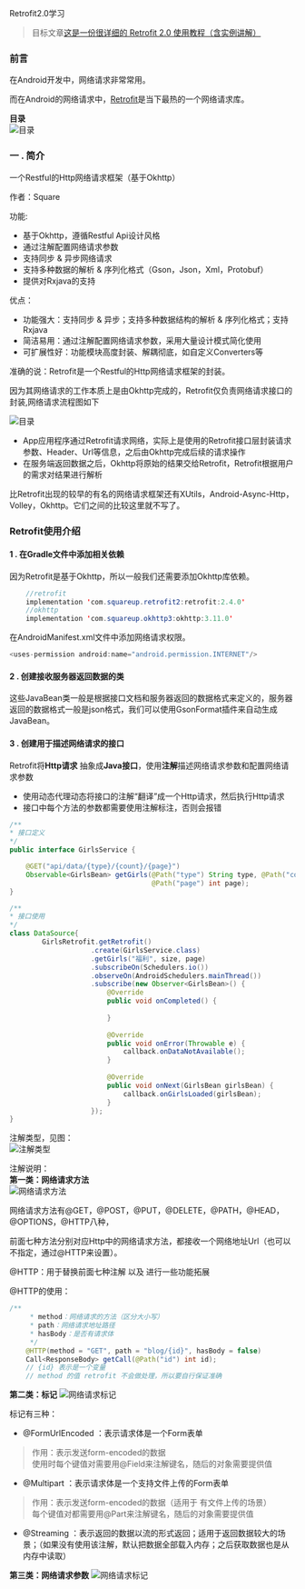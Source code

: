Retrofit2.0学习
>目标文章[这是一份很详细的 Retrofit 2.0 使用教程（含实例讲解）](https://blog.csdn.net/carson_ho/article/details/73732076)
### 前言
在Android开发中，网络请求非常常用。<br>

而在Android的网络请求中，[Retrofit](https://github.com/square/retrofit)是当下最热的一个网络请求库。

**目录**<br>
![目录](https://github.com/liuhuan2015/LearnRetrofit/blob/master/images/mulu.png)<br>

### 一 . 简介
一个Restful的Http网络请求框架（基于Okhttp）<br>

作者：Square<br>

功能:<br>
 * 基于Okhttp，遵循Restful Api设计风格
 * 通过注解配置网络请求参数
 * 支持同步 & 异步网络请求
 * 支持多种数据的解析 & 序列化格式（Gson，Json，Xml，Protobuf）
 * 提供对Rxjava的支持

优点：
 * 功能强大：支持同步 & 异步；支持多种数据结构的解析 & 序列化格式；支持Rxjava
 * 简洁易用：通过注解配置网络请求参数，采用大量设计模式简化使用
 * 可扩展性好：功能模块高度封装、解耦彻底，如自定义Converters等
 
准确的说：Retrofit是一个Restful的Http网络请求框架的封装。<br>
 
因为其网络请求的工作本质上是由Okhttp完成的，Retrofit仅负责网络请求接口的封装,网络请求流程图如下<br>

![目录](https://github.com/liuhuan2015/LearnRetrofit/blob/master/images/request-flow.png)<br>

* App应用程序通过Retrofit请求网络，实际上是使用的Retrofit接口层封装请求参数、Header、Url等信息，之后由Okhttp完成后续的请求操作
* 在服务端返回数据之后，Okhttp将原始的结果交给Retrofit，Retrofit根据用户的需求对结果进行解析

比Retrofit出现的较早的有名的网络请求框架还有XUtils，Android-Async-Http，Volley，Okhttp。它们之间的比较这里就不写了。<br>

### Retrofit使用介绍
#### 1 . 在Gradle文件中添加相关依赖
因为Retrofit是基于Okhttp，所以一般我们还需要添加Okhttp库依赖。
```java
    //retrofit
    implementation 'com.squareup.retrofit2:retrofit:2.4.0'
    //okhttp
    implementation 'com.squareup.okhttp3:okhttp:3.11.0'
```
在AndroidManifest.xml文件中添加网络请求权限。<br>
```java
<uses-permission android:name="android.permission.INTERNET"/>
```
#### 2 . 创建接收服务器返回数据的类
这些JavaBean类一般是根据接口文档和服务器返回的数据格式来定义的，服务器返回的数据格式一般是json格式，我们可以使用GsonFormat插件来自动生成JavaBean。

#### 3 . 创建用于描述网络请求的接口
Retrofit将**Http请求** 抽象成**Java接口**，使用**注解**描述网络请求参数和配置网络请求参数
* 使用动态代理动态将接口的注解“翻译”成一个Http请求，然后执行Http请求
* 接口中每个方法的参数都需要使用注解标注，否则会报错
```java
/**
* 接口定义
*/
public interface GirlsService {

    @GET("api/data/{type}/{count}/{page}")
    Observable<GirlsBean> getGirls(@Path("type") String type, @Path("count") int count,
                                   @Path("page") int page);
}

/**
* 接口使用
*/
class DataSource{
        GirlsRetrofit.getRetrofit()
                    .create(GirlsService.class)
                    .getGirls("福利", size, page)
                    .subscribeOn(Schedulers.io())
                    .observeOn(AndroidSchedulers.mainThread())
                    .subscribe(new Observer<GirlsBean>() {
                        @Override
                        public void onCompleted() {
    
                        }
    
                        @Override
                        public void onError(Throwable e) {
                            callback.onDataNotAvailable();
                        }
    
                        @Override
                        public void onNext(GirlsBean girlsBean) {
                            callback.onGirlsLoaded(girlsBean);
                        }
                    });
}
```
注解类型，见图：<br>
![注解类型](https://github.com/liuhuan2015/LearnRetrofit/blob/master/images/zhujie-type.png)<br>

注解说明：<br>
**第一类：网络请求方法**<br>
![网络请求方法](https://github.com/liuhuan2015/LearnRetrofit/blob/master/images/http-request-method.png)<br>

网络请求方法有@GET，@POST，@PUT，@DELETE，@PATH，@HEAD，@OPTIONS，@HTTP八种，<br>

前面七种方法分别对应Http中的网络请求方法，都接收一个网络地址Url（也可以不指定，通过@HTTP来设置）。<br>

@HTTP：用于替换前面七种注解 以及 进行一些功能拓展

@HTTP的使用：<br>
```java
/**
     * method：网络请求的方法（区分大小写）
     * path：网络请求地址路径
     * hasBody：是否有请求体
     */
    @HTTP(method = "GET", path = "blog/{id}", hasBody = false)
    Call<ResponseBody> getCall(@Path("id") int id);
    // {id} 表示是一个变量
    // method 的值 retrofit 不会做处理，所以要自行保证准确
```
**第二类：标记**
![网络请求标记](https://github.com/liuhuan2015/LearnRetrofit/blob/master/images/http-request-flag.png)<br>

标记有三种：
* @FormUrlEncoded ：表示请求体是一个Form表单<br>

>作用：表示发送form-encoded的数据<br>
>使用时每个键值对需要用@Field来注解键名，随后的对象需要提供值<br>

* @Multipart ：表示请求体是一个支持文件上传的Form表单

>作用：表示发送form-encoded的数据（适用于 有文件上传的场景）<br>
>每个键值对都需要用@Part来注解键名，随后的对象需要提供值

* @Streaming ：表示返回的数据以流的形式返回；适用于返回数据较大的场景；（如果没有使用该注解，默认把数据全部载入内存；之后获取数据也是从内存中读取）

**第三类：网络请求参数**
![网络请求标记](https://github.com/liuhuan2015/LearnRetrofit/blob/master/images/http-request-params.png)<br>














 



